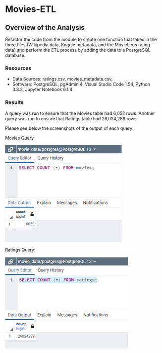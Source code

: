 # Movies-ETL
## Overview of the Analysis
Refactor the code from the module to create one function that takes in the three files (Wikipedia data, Kaggle metadata, and the MovieLens rating data) and perform the ETL process by adding the data to a PostgreSQL database.
### Resources
- Data Sources: ratings.csv, movies_metadata.csv, 
- Software: PostgreSQL, pgAdmin 4, Visual Studio Code 1.54, Python 3.8.3, Jupyter Notebook 6.1.4

### Results
A query was run to ensure that the Movies table had 6,052 rows. Another query was run to ensure that Ratings table had 26,024,289 rows.

Please see below the screenshots of the output of each query:

Movies Query

![movies_query.png](https://github.com/DanielGandia/Movies-ETL/blob/main/Resources/movies_query.png)

Ratings Query:

![ratings_query.png](https://github.com/DanielGandia/Movies-ETL/blob/main/Resources/ratings_query.png)